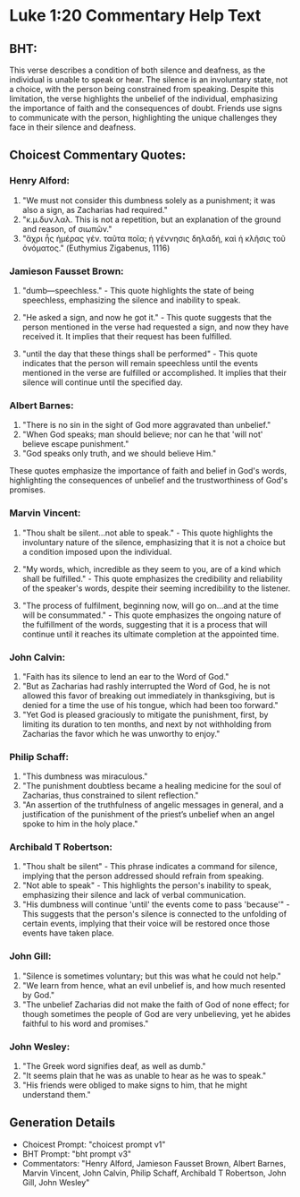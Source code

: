 # Luke 1:20 Commentary Help Text

## BHT:
This verse describes a condition of both silence and deafness, as the individual is unable to speak or hear. The silence is an involuntary state, not a choice, with the person being constrained from speaking. Despite this limitation, the verse highlights the unbelief of the individual, emphasizing the importance of faith and the consequences of doubt. Friends use signs to communicate with the person, highlighting the unique challenges they face in their silence and deafness.

## Choicest Commentary Quotes:
### Henry Alford:
1. "We must not consider this dumbness solely as a punishment; it was also a sign, as Zacharias had required."
2. "κ.μ.δυν.λαλ. This is not a repetition, but an explanation of the ground and reason, of σιωπῶν."
3. "ἄχρι ἧς ἡμέρας γέν. ταῦτα ποῖα; ἡ γέννησις δηλαδή, καὶ ἡ κλῆσις τοῦ ὀνόματος." (Euthymius Zigabenus, 1116)

### Jamieson Fausset Brown:
1. "dumb—speechless." - This quote highlights the state of being speechless, emphasizing the silence and inability to speak. 

2. "He asked a sign, and now he got it." - This quote suggests that the person mentioned in the verse had requested a sign, and now they have received it. It implies that their request has been fulfilled. 

3. "until the day that these things shall be performed" - This quote indicates that the person will remain speechless until the events mentioned in the verse are fulfilled or accomplished. It implies that their silence will continue until the specified day.

### Albert Barnes:
1. "There is no sin in the sight of God more aggravated than unbelief."
2. "When God speaks; man should believe; nor can he that 'will not' believe escape punishment."
3. "God speaks only truth, and we should believe Him."

These quotes emphasize the importance of faith and belief in God's words, highlighting the consequences of unbelief and the trustworthiness of God's promises.

### Marvin Vincent:
1. "Thou shalt be silent...not able to speak." - This quote highlights the involuntary nature of the silence, emphasizing that it is not a choice but a condition imposed upon the individual.

2. "My words, which, incredible as they seem to you, are of a kind which shall be fulfilled." - This quote emphasizes the credibility and reliability of the speaker's words, despite their seeming incredibility to the listener.

3. "The process of fulfilment, beginning now, will go on...and at the time will be consummated." - This quote emphasizes the ongoing nature of the fulfillment of the words, suggesting that it is a process that will continue until it reaches its ultimate completion at the appointed time.

### John Calvin:
1. "Faith has its silence to lend an ear to the Word of God."
2. "But as Zacharias had rashly interrupted the Word of God, he is not allowed this favor of breaking out immediately in thanksgiving, but is denied for a time the use of his tongue, which had been too forward."
3. "Yet God is pleased graciously to mitigate the punishment, first, by limiting its duration to ten months, and next by not withholding from Zacharias the favor which he was unworthy to enjoy."

### Philip Schaff:
1. "This dumbness was miraculous."
2. "The punishment doubtless became a healing medicine for the soul of Zacharias, thus constrained to silent reflection."
3. "An assertion of the truthfulness of angelic messages in general, and a justification of the punishment of the priest’s unbelief when an angel spoke to him in the holy place."

### Archibald T Robertson:
1. "Thou shalt be silent" - This phrase indicates a command for silence, implying that the person addressed should refrain from speaking.
2. "Not able to speak" - This highlights the person's inability to speak, emphasizing their silence and lack of verbal communication.
3. "His dumbness will continue 'until' the events come to pass 'because'" - This suggests that the person's silence is connected to the unfolding of certain events, implying that their voice will be restored once those events have taken place.

### John Gill:
1. "Silence is sometimes voluntary; but this was what he could not help." 
2. "We learn from hence, what an evil unbelief is, and how much resented by God."
3. "The unbelief Zacharias did not make the faith of God of none effect; for though sometimes the people of God are very unbelieving, yet he abides faithful to his word and promises."

### John Wesley:
1. "The Greek word signifies deaf, as well as dumb."
2. "It seems plain that he was as unable to hear as he was to speak."
3. "His friends were obliged to make signs to him, that he might understand them."


## Generation Details
- Choicest Prompt: "choicest prompt v1"
- BHT Prompt: "bht prompt v3"
- Commentators: "Henry Alford, Jamieson Fausset Brown, Albert Barnes, Marvin Vincent, John Calvin, Philip Schaff, Archibald T Robertson, John Gill, John Wesley"
